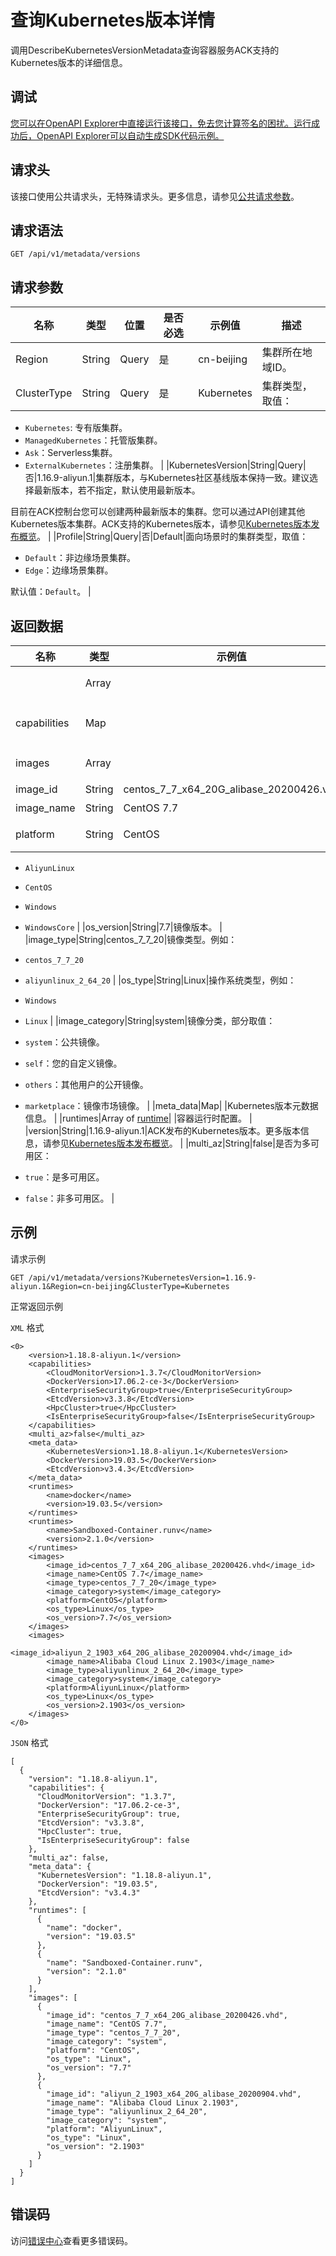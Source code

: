 # 查询Kubernetes版本详情

调用DescribeKubernetesVersionMetadata查询容器服务ACK支持的Kubernetes版本的详细信息。

## 调试

[您可以在OpenAPI Explorer中直接运行该接口，免去您计算签名的困扰。运行成功后，OpenAPI Explorer可以自动生成SDK代码示例。](https://api.aliyun.com/#product=CS&api=DescribeKubernetesVersionMetadata&type=ROA&version=2015-12-15)

## 请求头

该接口使用公共请求头，无特殊请求头。更多信息，请参见[公共请求参数](~~167755~~)。

## 请求语法

```
GET /api/v1/metadata/versions 
```

## 请求参数

|名称|类型|位置|是否必选|示例值|描述|
|--|--|--|----|---|--|
|Region|String|Query|是|cn-beijing|集群所在地域ID。 |
|ClusterType|String|Query|是|Kubernetes|集群类型，取值：

 -   `Kubernetes`: 专有版集群。
-   `ManagedKubernetes`：托管版集群。
-   `Ask`：Serverless集群。
-   `ExternalKubernetes`：注册集群。 |
|KubernetesVersion|String|Query|否|1.16.9-aliyun.1|集群版本，与Kubernetes社区基线版本保持一致。建议选择最新版本，若不指定，默认使用最新版本。

 目前在ACK控制台您可以创建两种最新版本的集群。您可以通过API创建其他Kubernetes版本集群。ACK支持的Kubernetes版本，请参见[Kubernetes版本发布概览](~~185269~~)。 |
|Profile|String|Query|否|Default|面向场景时的集群类型，取值：

 -   `Default`：非边缘场景集群。
-   `Edge`：边缘场景集群。

 默认值：`Default`。 |

## 返回数据

|名称|类型|示例值|描述|
|--|--|---|--|
| |Array| |集群版本详情列表。 |
|capabilities|Map| |Kubernetes版本功能特性。 |
|images|Array| |系统镜像列表。 |
|image\_id|String|centos\_7\_7\_x64\_20G\_alibase\_20200426.vhd|镜像ID。 |
|image\_name|String|CentOS 7.7|镜像名称。 |
|platform|String|CentOS|操作系统平台。取值：

 -   `AliyunLinux`
-   `CentOS`
-   `Windows`
-   `WindowsCore` |
|os\_version|String|7.7|镜像版本。 |
|image\_type|String|centos\_7\_7\_20|镜像类型。例如：

 -   `centos_7_7_20`
-   `aliyunlinux_2_64_20` |
|os\_type|String|Linux|操作系统类型，例如：

 -   `Windows`
-   `Linux` |
|image\_category|String|system|镜像分类，部分取值：

 -   `system`：公共镜像。
-   `self`：您的自定义镜像。
-   `others`：其他用户的公开镜像。
-   `marketplace`：镜像市场镜像。 |
|meta\_data|Map| |Kubernetes版本元数据信息。 |
|runtimes|Array of [runtime](/cn.zh-CN/API参考/通用数据结构.md)| |容器运行时配置。 |
|version|String|1.16.9-aliyun.1|ACK发布的Kubernetes版本。更多版本信息，请参见[Kubernetes版本发布概览](~~185269~~)。 |
|multi\_az|String|false|是否为多可用区：

 -   `true`：是多可用区。
-   `false`：非多可用区。 |

## 示例

请求示例

```
GET /api/v1/metadata/versions?KubernetesVersion=1.16.9-aliyun.1&Region=cn-beijing&ClusterType=Kubernetes
```

正常返回示例

`XML` 格式

```
<0>
    <version>1.18.8-aliyun.1</version>
    <capabilities>
        <CloudMonitorVersion>1.3.7</CloudMonitorVersion>
        <DockerVersion>17.06.2-ce-3</DockerVersion>
        <EnterpriseSecurityGroup>true</EnterpriseSecurityGroup>
        <EtcdVersion>v3.3.8</EtcdVersion>
        <HpcCluster>true</HpcCluster>
        <IsEnterpriseSecurityGroup>false</IsEnterpriseSecurityGroup>
    </capabilities>
    <multi_az>false</multi_az>
    <meta_data>
        <KubernetesVersion>1.18.8-aliyun.1</KubernetesVersion>
        <DockerVersion>19.03.5</DockerVersion>
        <EtcdVersion>v3.4.3</EtcdVersion>
    </meta_data>
    <runtimes>
        <name>docker</name>
        <version>19.03.5</version>
    </runtimes>
    <runtimes>
        <name>Sandboxed-Container.runv</name>
        <version>2.1.0</version>
    </runtimes>
    <images>
        <image_id>centos_7_7_x64_20G_alibase_20200426.vhd</image_id>
        <image_name>CentOS 7.7</image_name>
        <image_type>centos_7_7_20</image_type>
        <image_category>system</image_category>
        <platform>CentOS</platform>
        <os_type>Linux</os_type>
        <os_version>7.7</os_version>
    </images>
    <images>
        <image_id>aliyun_2_1903_x64_20G_alibase_20200904.vhd</image_id>
        <image_name>Alibaba Cloud Linux 2.1903</image_name>
        <image_type>aliyunlinux_2_64_20</image_type>
        <image_category>system</image_category>
        <platform>AliyunLinux</platform>
        <os_type>Linux</os_type>
        <os_version>2.1903</os_version>
    </images>
</0>
```

`JSON` 格式

```
[
  {
    "version": "1.18.8-aliyun.1",
    "capabilities": {
      "CloudMonitorVersion": "1.3.7",
      "DockerVersion": "17.06.2-ce-3",
      "EnterpriseSecurityGroup": true,
      "EtcdVersion": "v3.3.8",
      "HpcCluster": true,
      "IsEnterpriseSecurityGroup": false
    },
    "multi_az": false,
    "meta_data": {
      "KubernetesVersion": "1.18.8-aliyun.1",
      "DockerVersion": "19.03.5",
      "EtcdVersion": "v3.4.3"
    },
    "runtimes": [
      {
        "name": "docker",
        "version": "19.03.5"
      },
      {
        "name": "Sandboxed-Container.runv",
        "version": "2.1.0"
      }
    ],
    "images": [
      {
        "image_id": "centos_7_7_x64_20G_alibase_20200426.vhd",
        "image_name": "CentOS 7.7",
        "image_type": "centos_7_7_20",
        "image_category": "system",
        "platform": "CentOS",
        "os_type": "Linux",
        "os_version": "7.7"
      },
      {
        "image_id": "aliyun_2_1903_x64_20G_alibase_20200904.vhd",
        "image_name": "Alibaba Cloud Linux 2.1903",
        "image_type": "aliyunlinux_2_64_20",
        "image_category": "system",
        "platform": "AliyunLinux",
        "os_type": "Linux",
        "os_version": "2.1903"
      }
    ]
  }
]
```

## 错误码

访问[错误中心](https://error-center.aliyun.com/status/product/CS)查看更多错误码。

